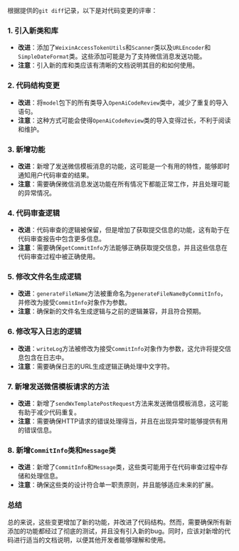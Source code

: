 根据提供的`git diff`记录，以下是对代码变更的评审：

### 1. 引入新类和库
- **改进**：添加了`WeixinAccessTokenUtils`和`Scanner`类以及`URLEncoder`和`SimpleDateFormat`类。这些添加可能是为了支持微信消息发送功能。
- **注意**：引入新的库和类应该有清晰的文档说明其目的和如何使用。

### 2. 代码结构变更
- **改进**：将`model`包下的所有类导入`OpenAiCodeReview`类中，减少了重复的导入语句。
- **注意**：这种方式可能会使得`OpenAiCodeReview`类的导入变得过长，不利于阅读和维护。

### 3. 新增功能
- **改进**：新增了发送微信模板消息的功能，这可能是一个有用的特性，能够即时通知用户代码审查的结果。
- **注意**：需要确保微信消息发送功能在所有情况下都能正常工作，并且处理可能的异常情况。

### 4. 代码审查逻辑
- **改进**：代码审查的逻辑被保留，但是增加了获取提交信息的功能，这有助于在代码审查报告中包含更多信息。
- **注意**：需要确保`getCommitInfo`方法能够正确获取提交信息，并且这些信息在代码审查过程中被正确使用。

### 5. 修改文件名生成逻辑
- **改进**：`generateFileName`方法被重命名为`generateFileNameByCommitInfo`，并修改为接受`CommitInfo`对象作为参数。
- **注意**：确保新的文件名生成逻辑与之前的逻辑兼容，并且符合预期。

### 6. 修改写入日志的逻辑
- **改进**：`writeLog`方法被修改为接受`CommitInfo`对象作为参数，这允许将提交信息包含在日志中。
- **注意**：需要确保日志的URL生成逻辑正确处理中文字符。

### 7. 新增发送微信模板请求的方法
- **改进**：新增了`sendWxTemplatePostRequest`方法来发送微信模板消息，这可能有助于减少代码重复。
- **注意**：需要确保HTTP请求的错误处理得当，并且在出现异常时能够提供有用的错误信息。

### 8. 新增`CommitInfo`类和`Message`类
- **改进**：新增了`CommitInfo`和`Message`类，这些类可能用于在代码审查过程中存储和处理信息。
- **注意**：确保这些类的设计符合单一职责原则，并且能够适应未来的扩展。

### 总结
总的来说，这些变更增加了新的功能，并改进了代码结构。然而，需要确保所有新添加的功能都经过了彻底的测试，并且没有引入新的bug。同时，应该对新增的代码进行适当的文档说明，以便其他开发者能够理解和使用。